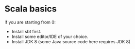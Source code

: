Scala basics
============

If you are starting from 0:
+ Install sbt first.
+ Install some editor/IDE of your choice.
+ Install JDK 8 (some Java source code here requires JDK 8)


